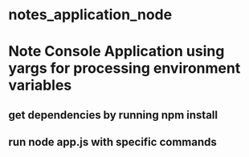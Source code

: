 # notes_application_node

# Note Console Application using yargs for processing environment variables

## get dependencies by running npm install

## run node app.js with specific commands
